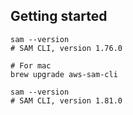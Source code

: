 ## Getting started

```
sam --version
# SAM CLI, version 1.76.0

# For mac
brew upgrade aws-sam-cli

sam --version
# SAM CLI, version 1.81.0
```